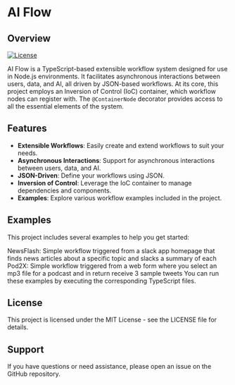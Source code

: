 # AI Flow

## Overview

[![License](https://img.shields.io/badge/license-MIT-blue.svg)](LICENSE)

AI Flow is a TypeScript-based extensible workflow system designed for use in Node.js environments. It facilitates asynchronous interactions between users, data, and AI, all driven by JSON-based workflows. At its core, this project employs an Inversion of Control (IoC) container, which workflow nodes can register with. The `@ContainerNode` decorator provides access to all the essential elements of the system.

## Features

- **Extensible Workflows**: Easily create and extend workflows to suit your needs.
- **Asynchronous Interactions**: Support for asynchronous interactions between users, data, and AI.
- **JSON-Driven**: Define your workflows using JSON.
- **Inversion of Control**: Leverage the IoC container to manage dependencies and components.
- **Examples**: Explore various workflow examples included in the project.

## Examples

This project includes several examples to help you get started:

NewsFlash: Simple workflow triggered from a slack app homepage that finds news articles about a specific topic and slacks a summary of each
Pod2X: Simple workflow triggered from a web form where you select an mp3 file for a podcast and in return receive 3 sample tweets
You can run these examples by executing the corresponding TypeScript files.

## License

This project is licensed under the MIT License - see the LICENSE file for details.

## Support

If you have questions or need assistance, please open an issue on the GitHub repository.
